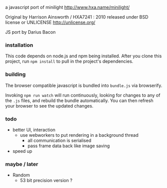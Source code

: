 a javascript port of minilight http://www.hxa.name/minilight/

Original by Harrison Ainsworth / HXA7241 : 2010
released under BSD license or UNLICENSE http://unlicense.org/

JS port by Darius Bacon


### installation
This code depends on node.js and npm being installed. After you clone this project, run `npm install` to pull in the project's dependencies.

### building

The browser compatible javascript is bundled into `bundle.js` via browserify.
 
Invoking `npm run watch` will run continuously, looking for changes to any of the `.js` files, and rebuild the bundle automatically. You can then refresh your browser to see the updated changes.


### todo

* better UI, interaction
   * use webworkers to put rendering in a background thread
      * all communication is serialised
      * pass frame data back like image saving
* speed up


### maybe / later

* Random
   * 53 bit precision version ?
